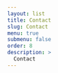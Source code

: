 ```yaml
---
layout: list
title: Contact
slug: Contact
menu: true
submenu: false
order: 8
description: >
  Contact
---
```


